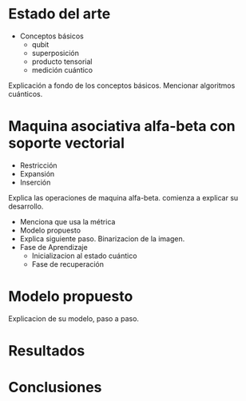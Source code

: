 # Estado del arte
* Conceptos básicos
  * qubit
  * superposición
  * producto tensorial
  * medición cuántico


Explicación a fondo de los conceptos básicos.
Mencionar algoritmos cuánticos.

# Maquina asociativa alfa-beta con soporte vectorial
* Restricción
* Expansión
* Inserción

Explica las operaciones de maquina alfa-beta. comienza a explicar su
desarrollo.
* Menciona que usa la métrica 
* Modelo propuesto
* Explica siguiente paso. Binarizacion de la imagen.
* Fase de Aprendizaje
  * Inicializacion al estado cuántico
  * Fase de recuperación

# Modelo propuesto
Explicacion de su modelo, paso a paso.

# Resultados

# Conclusiones

